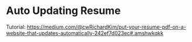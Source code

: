# Auto Updating Resume

Tutorial: https://medium.com/@cwRichardKim/put-your-resume-pdf-on-a-website-that-updates-automatically-242ef7d023ec#.amshwkqkk
